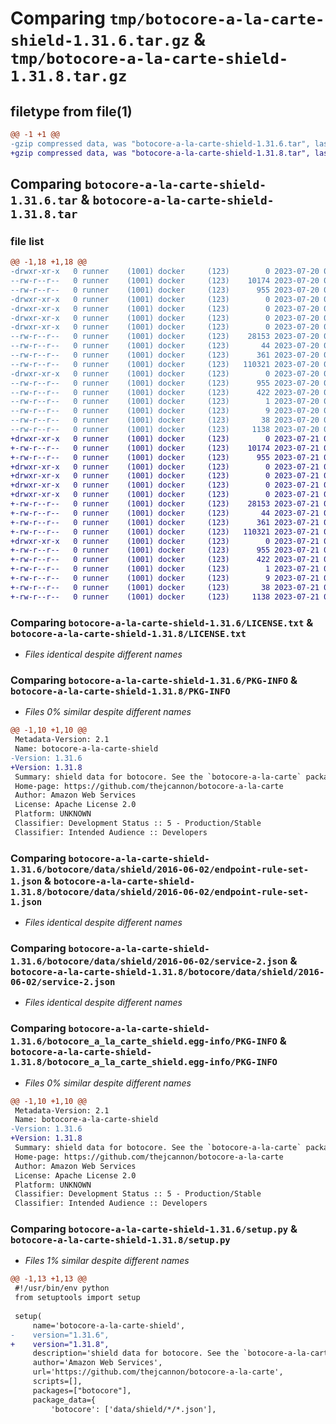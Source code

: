# Comparing `tmp/botocore-a-la-carte-shield-1.31.6.tar.gz` & `tmp/botocore-a-la-carte-shield-1.31.8.tar.gz`

## filetype from file(1)

```diff
@@ -1 +1 @@
-gzip compressed data, was "botocore-a-la-carte-shield-1.31.6.tar", last modified: Thu Jul 20 01:20:49 2023, max compression
+gzip compressed data, was "botocore-a-la-carte-shield-1.31.8.tar", last modified: Fri Jul 21 01:22:00 2023, max compression
```

## Comparing `botocore-a-la-carte-shield-1.31.6.tar` & `botocore-a-la-carte-shield-1.31.8.tar`

### file list

```diff
@@ -1,18 +1,18 @@
-drwxr-xr-x   0 runner    (1001) docker     (123)        0 2023-07-20 01:20:49.866950 botocore-a-la-carte-shield-1.31.6/
--rw-r--r--   0 runner    (1001) docker     (123)    10174 2023-07-20 01:20:49.000000 botocore-a-la-carte-shield-1.31.6/LICENSE.txt
--rw-r--r--   0 runner    (1001) docker     (123)      955 2023-07-20 01:20:49.866950 botocore-a-la-carte-shield-1.31.6/PKG-INFO
-drwxr-xr-x   0 runner    (1001) docker     (123)        0 2023-07-20 01:20:49.866950 botocore-a-la-carte-shield-1.31.6/botocore/
-drwxr-xr-x   0 runner    (1001) docker     (123)        0 2023-07-20 01:20:49.866950 botocore-a-la-carte-shield-1.31.6/botocore/data/
-drwxr-xr-x   0 runner    (1001) docker     (123)        0 2023-07-20 01:20:49.866950 botocore-a-la-carte-shield-1.31.6/botocore/data/shield/
-drwxr-xr-x   0 runner    (1001) docker     (123)        0 2023-07-20 01:20:49.866950 botocore-a-la-carte-shield-1.31.6/botocore/data/shield/2016-06-02/
--rw-r--r--   0 runner    (1001) docker     (123)    28153 2023-07-20 01:19:55.000000 botocore-a-la-carte-shield-1.31.6/botocore/data/shield/2016-06-02/endpoint-rule-set-1.json
--rw-r--r--   0 runner    (1001) docker     (123)       44 2023-07-20 01:19:55.000000 botocore-a-la-carte-shield-1.31.6/botocore/data/shield/2016-06-02/examples-1.json
--rw-r--r--   0 runner    (1001) docker     (123)      361 2023-07-20 01:19:55.000000 botocore-a-la-carte-shield-1.31.6/botocore/data/shield/2016-06-02/paginators-1.json
--rw-r--r--   0 runner    (1001) docker     (123)   110321 2023-07-20 01:19:55.000000 botocore-a-la-carte-shield-1.31.6/botocore/data/shield/2016-06-02/service-2.json
-drwxr-xr-x   0 runner    (1001) docker     (123)        0 2023-07-20 01:20:49.866950 botocore-a-la-carte-shield-1.31.6/botocore_a_la_carte_shield.egg-info/
--rw-r--r--   0 runner    (1001) docker     (123)      955 2023-07-20 01:20:49.000000 botocore-a-la-carte-shield-1.31.6/botocore_a_la_carte_shield.egg-info/PKG-INFO
--rw-r--r--   0 runner    (1001) docker     (123)      422 2023-07-20 01:20:49.000000 botocore-a-la-carte-shield-1.31.6/botocore_a_la_carte_shield.egg-info/SOURCES.txt
--rw-r--r--   0 runner    (1001) docker     (123)        1 2023-07-20 01:20:49.000000 botocore-a-la-carte-shield-1.31.6/botocore_a_la_carte_shield.egg-info/dependency_links.txt
--rw-r--r--   0 runner    (1001) docker     (123)        9 2023-07-20 01:20:49.000000 botocore-a-la-carte-shield-1.31.6/botocore_a_la_carte_shield.egg-info/top_level.txt
--rw-r--r--   0 runner    (1001) docker     (123)       38 2023-07-20 01:20:49.866950 botocore-a-la-carte-shield-1.31.6/setup.cfg
--rw-r--r--   0 runner    (1001) docker     (123)     1138 2023-07-20 01:20:49.000000 botocore-a-la-carte-shield-1.31.6/setup.py
+drwxr-xr-x   0 runner    (1001) docker     (123)        0 2023-07-21 01:22:00.291632 botocore-a-la-carte-shield-1.31.8/
+-rw-r--r--   0 runner    (1001) docker     (123)    10174 2023-07-21 01:22:00.000000 botocore-a-la-carte-shield-1.31.8/LICENSE.txt
+-rw-r--r--   0 runner    (1001) docker     (123)      955 2023-07-21 01:22:00.291632 botocore-a-la-carte-shield-1.31.8/PKG-INFO
+drwxr-xr-x   0 runner    (1001) docker     (123)        0 2023-07-21 01:22:00.287632 botocore-a-la-carte-shield-1.31.8/botocore/
+drwxr-xr-x   0 runner    (1001) docker     (123)        0 2023-07-21 01:22:00.287632 botocore-a-la-carte-shield-1.31.8/botocore/data/
+drwxr-xr-x   0 runner    (1001) docker     (123)        0 2023-07-21 01:22:00.287632 botocore-a-la-carte-shield-1.31.8/botocore/data/shield/
+drwxr-xr-x   0 runner    (1001) docker     (123)        0 2023-07-21 01:22:00.291632 botocore-a-la-carte-shield-1.31.8/botocore/data/shield/2016-06-02/
+-rw-r--r--   0 runner    (1001) docker     (123)    28153 2023-07-21 01:21:06.000000 botocore-a-la-carte-shield-1.31.8/botocore/data/shield/2016-06-02/endpoint-rule-set-1.json
+-rw-r--r--   0 runner    (1001) docker     (123)       44 2023-07-21 01:21:06.000000 botocore-a-la-carte-shield-1.31.8/botocore/data/shield/2016-06-02/examples-1.json
+-rw-r--r--   0 runner    (1001) docker     (123)      361 2023-07-21 01:21:06.000000 botocore-a-la-carte-shield-1.31.8/botocore/data/shield/2016-06-02/paginators-1.json
+-rw-r--r--   0 runner    (1001) docker     (123)   110321 2023-07-21 01:21:06.000000 botocore-a-la-carte-shield-1.31.8/botocore/data/shield/2016-06-02/service-2.json
+drwxr-xr-x   0 runner    (1001) docker     (123)        0 2023-07-21 01:22:00.291632 botocore-a-la-carte-shield-1.31.8/botocore_a_la_carte_shield.egg-info/
+-rw-r--r--   0 runner    (1001) docker     (123)      955 2023-07-21 01:22:00.000000 botocore-a-la-carte-shield-1.31.8/botocore_a_la_carte_shield.egg-info/PKG-INFO
+-rw-r--r--   0 runner    (1001) docker     (123)      422 2023-07-21 01:22:00.000000 botocore-a-la-carte-shield-1.31.8/botocore_a_la_carte_shield.egg-info/SOURCES.txt
+-rw-r--r--   0 runner    (1001) docker     (123)        1 2023-07-21 01:22:00.000000 botocore-a-la-carte-shield-1.31.8/botocore_a_la_carte_shield.egg-info/dependency_links.txt
+-rw-r--r--   0 runner    (1001) docker     (123)        9 2023-07-21 01:22:00.000000 botocore-a-la-carte-shield-1.31.8/botocore_a_la_carte_shield.egg-info/top_level.txt
+-rw-r--r--   0 runner    (1001) docker     (123)       38 2023-07-21 01:22:00.291632 botocore-a-la-carte-shield-1.31.8/setup.cfg
+-rw-r--r--   0 runner    (1001) docker     (123)     1138 2023-07-21 01:22:00.000000 botocore-a-la-carte-shield-1.31.8/setup.py
```

### Comparing `botocore-a-la-carte-shield-1.31.6/LICENSE.txt` & `botocore-a-la-carte-shield-1.31.8/LICENSE.txt`

 * *Files identical despite different names*

### Comparing `botocore-a-la-carte-shield-1.31.6/PKG-INFO` & `botocore-a-la-carte-shield-1.31.8/PKG-INFO`

 * *Files 0% similar despite different names*

```diff
@@ -1,10 +1,10 @@
 Metadata-Version: 2.1
 Name: botocore-a-la-carte-shield
-Version: 1.31.6
+Version: 1.31.8
 Summary: shield data for botocore. See the `botocore-a-la-carte` package for more info.
 Home-page: https://github.com/thejcannon/botocore-a-la-carte
 Author: Amazon Web Services
 License: Apache License 2.0
 Platform: UNKNOWN
 Classifier: Development Status :: 5 - Production/Stable
 Classifier: Intended Audience :: Developers
```

### Comparing `botocore-a-la-carte-shield-1.31.6/botocore/data/shield/2016-06-02/endpoint-rule-set-1.json` & `botocore-a-la-carte-shield-1.31.8/botocore/data/shield/2016-06-02/endpoint-rule-set-1.json`

 * *Files identical despite different names*

### Comparing `botocore-a-la-carte-shield-1.31.6/botocore/data/shield/2016-06-02/service-2.json` & `botocore-a-la-carte-shield-1.31.8/botocore/data/shield/2016-06-02/service-2.json`

 * *Files identical despite different names*

### Comparing `botocore-a-la-carte-shield-1.31.6/botocore_a_la_carte_shield.egg-info/PKG-INFO` & `botocore-a-la-carte-shield-1.31.8/botocore_a_la_carte_shield.egg-info/PKG-INFO`

 * *Files 0% similar despite different names*

```diff
@@ -1,10 +1,10 @@
 Metadata-Version: 2.1
 Name: botocore-a-la-carte-shield
-Version: 1.31.6
+Version: 1.31.8
 Summary: shield data for botocore. See the `botocore-a-la-carte` package for more info.
 Home-page: https://github.com/thejcannon/botocore-a-la-carte
 Author: Amazon Web Services
 License: Apache License 2.0
 Platform: UNKNOWN
 Classifier: Development Status :: 5 - Production/Stable
 Classifier: Intended Audience :: Developers
```

### Comparing `botocore-a-la-carte-shield-1.31.6/setup.py` & `botocore-a-la-carte-shield-1.31.8/setup.py`

 * *Files 1% similar despite different names*

```diff
@@ -1,13 +1,13 @@
 #!/usr/bin/env python
 from setuptools import setup
 
 setup(
     name='botocore-a-la-carte-shield',
-    version="1.31.6",
+    version="1.31.8",
     description='shield data for botocore. See the `botocore-a-la-carte` package for more info.',
     author='Amazon Web Services',
     url='https://github.com/thejcannon/botocore-a-la-carte',
     scripts=[],
     packages=["botocore"],
     package_data={
         'botocore': ['data/shield/*/*.json'],
```

